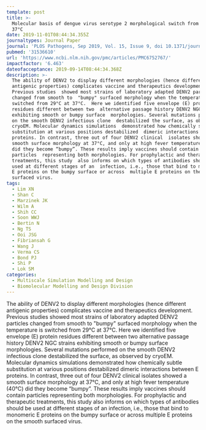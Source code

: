 ```yaml
---
template: post
title: >-
  Molecular basis of dengue virus serotype 2 morphological switch from 29°C to
  37°C
date: 2019-11-01T08:44:34.355Z
journaltypes: Journal Paper
journal: 'PLOS Pathogens, Sep 2019, Vol. 15, Issue 9, doi 10.1371/journal.ppat.1007996'
pubmed: '31536610'
url: 'https://www.ncbi.nlm.nih.gov/pmc/articles/PMC6752767/'
impactfactor: '6.463'
dateofacceptance: 2019-09-14T08:44:34.368Z
description: >-
  The ability of DENV2 to display different morphologies (hence different
  antigenic properties) complicates vaccine and therapeutics development.
  Previous studies  showed most strains of laboratory adapted DENV2 particles
  changed from smooth to  "bumpy" surfaced morphology when the temperature is
  switched from 29°C at 37°C.  Here we identified five envelope (E) protein
  residues different between two  alternative passage history DENV2 NGC strains
  exhibiting smooth or bumpy surface  morphologies. Several mutations performed
  on the smooth DENV2 infectious clone  destabilized the surface, as observed by
  cryoEM. Molecular dynamics simulations  demonstrated how chemically subtle
  substitution at various positions destabilized  dimeric interactions between E
  proteins. In contrast, three out of four DENV2 clinical  isolates showed a
  smooth surface morphology at 37°C, and only at high fever temperature  (40°C)
  did they become “bumpy”. These results imply vaccines should contain
  particles  representing both morphologies. For prophylactic and therapeutic
  treatments, this study  also informs on which types of antibodies should be
  used at different stages of an  infection, i.e., those that bind to monomeric
  E proteins on the bumpy surface or across  multiple E proteins on the smooth
  surfaced virus.
tags:
  - Lim XN
  - Shan C
  - Marzinek JK
  - Wilm A
  - Shih CC
  - Soon WWJ
  - Bertin N
  - Ng TS
  - Ooi JSG
  - Fibriansah G
  - Wang J
  - Verma CS
  - Bond PJ
  - Shi P
  - Lok SM
categories:
  - Multiscale Simulation Modelling and Design
  - Biomolecular Modelling and Design Division
---
```

  The ability of DENV2 to display different morphologies (hence different antigenic properties) complicates vaccine and therapeutics development. 
  Previous studies showed most strains of laboratory adapted DENV2 particles changed from smooth to "bumpy" surfaced morphology when the temperature 
  is switched from 29°C at 37°C. Here we identified five envelope (E) protein residues different between two alternative passage history DENV2 NGC 
  strains exhibiting smooth or bumpy surface morphologies. Several mutations performed on the smooth DENV2 infectious clone destabilized the surface, 
  as observed by cryoEM. Molecular dynamics simulations demonstrated how chemically subtle substitution at various positions destabilized dimeric 
  interactions between E proteins. In contrast, three out of four DENV2 clinical isolates showed a smooth surface morphology at 37°C, and only at high fever temperature (40°C) did they become “bumpy”. These results imply vaccines should contain particles representing both morphologies. For 
  prophylactic and therapeutic treatments, this study also informs on which types of antibodies should be used at different stages of an infection, 
  i.e., those that bind to monomeric E proteins on the bumpy surface or across multiple E proteins on the smooth surfaced virus.
